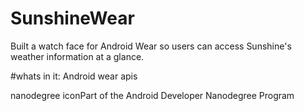 # SunshineWear

Built a watch face for Android Wear so users can access Sunshine's weather information at a glance.

#whats in it:
Android wear apis

nanodegree iconPart of the Android Developer Nanodegree Program

